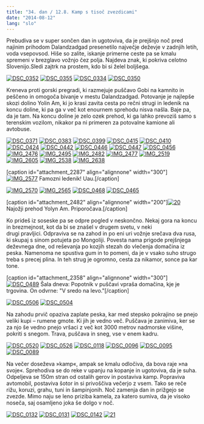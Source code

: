 ```yaml
---
title: "34. dan / 12.8. Kamp s tisoč zvezdicami"
date: "2014-08-12"
lang: "slo"
---
```


Prebudiva se v super sončen dan in ugotoviva, da je prejšnjo noč pred najinim prihodom Dalandzadgad presenetilo največje deževje v zadnjih letih, voda vsepovsod. Hiše so zalite, iskanje primerne ceste pa se kmalu spremeni v brezglavo vožnjo čez polja. Najdeva znak, ki pokriva celotno Slovenijo.Sledi zajtrk na prostem, kdo bi si želel boljšega.

[![DSC_0352](images/DSC_0352-300x200.jpg)](http://gremovmongolijo.com/wp-content/uploads/2014/10/DSC_0352.jpg) [![DSC_0355](images/DSC_0355-300x200.jpg)](http://gremovmongolijo.com/wp-content/uploads/2014/10/DSC_0355.jpg) [![DSC_0334](images/DSC_0334-300x200.jpg)](http://gremovmongolijo.com/wp-content/uploads/2014/10/DSC_0334.jpg) [![DSC_0350](images/DSC_0350-300x200.jpg)](http://gremovmongolijo.com/wp-content/uploads/2014/10/DSC_0350.jpg)

Kreneva proti gorski pregradi, ki razmejuje puščavo Gobi na kamnito in peščeno in omogoča bivanje v mestu Dalandzadgad. Potovanje je najlepše skozi dolino Yolin Am, ki jo krasi zavita cesta po rečni strugi in ledenik na koncu doline, ki pa ga v več kot enournem sprehodu nisva našla. Baje pa, da je tam. Na koncu doline je zelo ozek prehod, ki ga lahko prevoziš samo s terenskim vozilom, nikakor pa ni primeren za potovalne kamione ali avtobuse.

[![DSC_0371](images/DSC_0371-300x200.jpg)](http://gremovmongolijo.com/wp-content/uploads/2014/10/DSC_0371.jpg) [![DSC_0383](images/DSC_0383-300x200.jpg)](http://gremovmongolijo.com/wp-content/uploads/2014/10/DSC_0383.jpg) [![DSC_0399](images/DSC_0399-300x200.jpg)](http://gremovmongolijo.com/wp-content/uploads/2014/10/DSC_0399.jpg) [![DSC_0415](images/DSC_0415-300x200.jpg)](http://gremovmongolijo.com/wp-content/uploads/2014/10/DSC_0415.jpg) [![DSC_0410](images/DSC_0410-300x200.jpg)](http://gremovmongolijo.com/wp-content/uploads/2014/10/DSC_0410.jpg) [![DSC_0424](images/DSC_0424-300x200.jpg)](http://gremovmongolijo.com/wp-content/uploads/2014/10/DSC_0424.jpg) [![DSC_0442](images/DSC_0442-300x200.jpg)](http://gremovmongolijo.com/wp-content/uploads/2014/10/DSC_0442.jpg) [![DSC_0446](images/DSC_0446-300x200.jpg)](http://gremovmongolijo.com/wp-content/uploads/2014/10/DSC_0446.jpg) [![DSC_0447](images/DSC_0447-300x200.jpg)](http://gremovmongolijo.com/wp-content/uploads/2014/10/DSC_0447.jpg) [![DSC_0456](images/DSC_0456-300x200.jpg)](http://gremovmongolijo.com/wp-content/uploads/2014/10/DSC_0456.jpg) [![IMG_2476](images/IMG_2476-300x200.jpg)](http://gremovmongolijo.com/wp-content/uploads/2014/10/IMG_2476.jpg) [![IMG_2495](images/IMG_2495-300x200.jpg)](http://gremovmongolijo.com/wp-content/uploads/2014/10/IMG_2495.jpg) [![IMG_2482](images/IMG_2482-300x200.jpg)](http://gremovmongolijo.com/wp-content/uploads/2014/10/IMG_2482.jpg) [![IMG_2477](images/IMG_2477-300x200.jpg)](http://gremovmongolijo.com/wp-content/uploads/2014/10/IMG_2477.jpg) [![IMG_2519](images/IMG_2519-300x200.jpg)](http://gremovmongolijo.com/wp-content/uploads/2014/10/IMG_2519.jpg) [![IMG_2605](images/IMG_2605-300x200.jpg)](http://gremovmongolijo.com/wp-content/uploads/2014/10/IMG_2605.jpg) [![IMG_2538](images/IMG_2538-300x200.jpg)](http://gremovmongolijo.com/wp-content/uploads/2014/10/IMG_2538.jpg) [![IMG_2638](images/IMG_2638-300x200.jpg)](http://gremovmongolijo.com/wp-content/uploads/2014/10/IMG_2638.jpg)

\[caption id="attachment\_2287" align="alignnone" width="300"\][![IMG_2577](images/IMG_2577-300x200.jpg)](http://gremovmongolijo.com/wp-content/uploads/2014/10/IMG_2577.jpg) Famozni ledenik! Uau.\[/caption\]

[![IMG_2570](images/IMG_2570-200x300.jpg)](http://gremovmongolijo.com/wp-content/uploads/2014/10/IMG_2570.jpg) [![IMG_2565](images/IMG_2565-200x300.jpg)](http://gremovmongolijo.com/wp-content/uploads/2014/10/IMG_2565.jpg) [![DSC_0468](images/DSC_0468-200x300.jpg)](http://gremovmongolijo.com/wp-content/uploads/2014/10/DSC_0468.jpg) [![DSC_0465](images/DSC_0465-200x300.jpg)](http://gremovmongolijo.com/wp-content/uploads/2014/10/DSC_0465.jpg)

\[caption id="attachment\_2482" align="alignnone" width="200"\][![20](images/20-200x300.jpg)](http://gremovmongolijo.com/wp-content/uploads/2014/10/20.jpg) Najožji prehod Yolyn Am. Priporočava.\[/caption\]

Ko prideš iz soseske pa se odpre pogled v neskončno. Nekaj gora na koncu in brezmejnost, kot da bi se znašel v drugem svetu, v neki drugi pravljici. Odpraviva se na zahod in po eni uri vožnje srečava dva rusa, ki skupaj s sinom potujeta po Mongoliji. Povesta nama prigode prejšnjega deževnega dne, od reševanja po kozjih stezah do vlečenja domačina iz peska. Namenoma ne spustiva gum in to pomeni, da je v vsako suho strugo treba s precej plina. In teh strug je ogromno, cesta za nikamor, sonce pa kar tone.

\[caption id="attachment\_2358" align="alignnone" width="300"\][![DSC_0489](images/DSC_0489-300x200.jpg)](http://gremovmongolijo.com/wp-content/uploads/2014/10/DSC_0489.jpg) Šala dneva: Popotnik v puščavi vpraša domačina, kje je trgovina. On odvrne: "V sredo na levo."\[/caption\]

[![DSC_0506](images/DSC_0506-300x200.jpg)](http://gremovmongolijo.com/wp-content/uploads/2014/10/DSC_0506.jpg) [![DSC_0504](images/DSC_0504-300x200.jpg)](http://gremovmongolijo.com/wp-content/uploads/2014/10/DSC_0504.jpg)

Na zahodu prvič opaziva zaplate peska, kar med stepsko pokrajino se pnejo veliki kupi – rumene gmote. Ki jih je vedno več. Puščava je zanimiva, ker se za njo še vedno pnejo vršaci z več kot 3000 metrov nadmorske višine, pokriti s snegom. Trava, puščava in sneg, vse v enem kadru.

[![DSC_0520](images/DSC_0520-300x200.jpg)](http://gremovmongolijo.com/wp-content/uploads/2014/10/DSC_0520.jpg) [![DSC_0526](images/DSC_0526-300x200.jpg)](http://gremovmongolijo.com/wp-content/uploads/2014/10/DSC_0526.jpg) [![DSC_0118](images/DSC_0118-300x200.jpg)](http://gremovmongolijo.com/wp-content/uploads/2014/10/DSC_0118.jpg) [![DSC_0096](images/DSC_00961-300x200.jpg)](http://gremovmongolijo.com/wp-content/uploads/2014/10/DSC_00961.jpg) [![DSC_0095](images/DSC_00951-300x200.jpg)](http://gremovmongolijo.com/wp-content/uploads/2014/10/DSC_00951.jpg) [![DSC_0089](images/DSC_0089-300x200.jpg)](http://gremovmongolijo.com/wp-content/uploads/2014/10/DSC_0089.jpg)

Na večer doseževa »kamp«, ampak se kmalu odločiva, da bova raje »na svoje«. Sprehodiva se do reke v upanju na kopanje in ugotoviva, da je suha. Odpeljeva se 150m stran od ostalih gerov in postaviva kamp. Popraviva avtomobil, postaviva šotor in si privoščiva večerjo z vsem. Tako se reče rižu, koruzi, grahu, tuni in šampinjonih. Noč zamenja dan in prižgejo se zvezde. Mimo naju se leno priziba kamela, za katero sumiva, da je visoko noseča, saj osamljeno joka še dolgo v noč.

[![DSC_0132](images/DSC_0132-300x200.jpg)](http://gremovmongolijo.com/wp-content/uploads/2014/10/DSC_0132.jpg) [![DSC_0131](images/DSC_0131-300x200.jpg)](http://gremovmongolijo.com/wp-content/uploads/2014/10/DSC_0131.jpg) [![DSC_0142](images/DSC_0142-300x200.jpg)](http://gremovmongolijo.com/wp-content/uploads/2014/10/DSC_0142.jpg) [![21](images/21-300x200.jpg)](http://gremovmongolijo.com/wp-content/uploads/2014/10/21.jpg)
